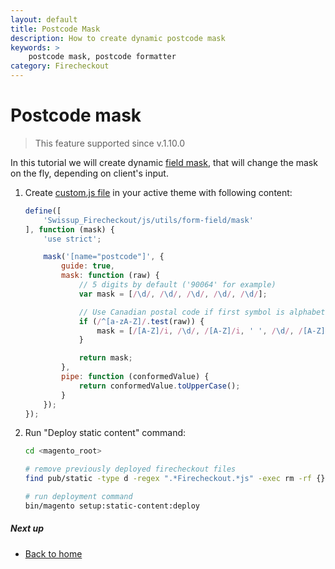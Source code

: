 ```yaml
---
layout: default
title: Postcode Mask
description: How to create dynamic postcode mask
keywords: >
    postcode mask, postcode formatter
category: Firecheckout
---
```


# Postcode mask

> This feature supported since v.1.10.0

In this tutorial we will create dynamic [field mask](/m2/extensions/firecheckout/customization/field-mask/),
that will change the mask on the fly, depending on client's input.

 1. Create [custom.js file](/m2/extensions/firecheckout/customization/custom-js/)
    in your active theme with following content:

    ```js
    define([
        'Swissup_Firecheckout/js/utils/form-field/mask'
    ], function (mask) {
        'use strict';

        mask('[name="postcode"]', {
            guide: true,
            mask: function (raw) {
                // 5 digits by default ('90064' for example)
                var mask = [/\d/, /\d/, /\d/, /\d/, /\d/];

                // Use Canadian postal code if first symbol is alphabetical
                if (/^[a-zA-Z]/.test(raw)) {
                    mask = [/[A-Z]/i, /\d/, /[A-Z]/i, ' ', /\d/, /[A-Z]/i, /\d/];
                }

                return mask;
            },
            pipe: function (conformedValue) {
                return conformedValue.toUpperCase();
            }
        });
    });
    ```

 2. Run "Deploy static content" command:

    ```bash
    cd <magento_root>

    # remove previously deployed firecheckout files
    find pub/static -type d -regex ".*Firecheckout.*js" -exec rm -rf {} \;

    # run deployment command
    bin/magento setup:static-content:deploy
    ```

##### Next up

 -  [Back to home](/m2/extensions/firecheckout/)
